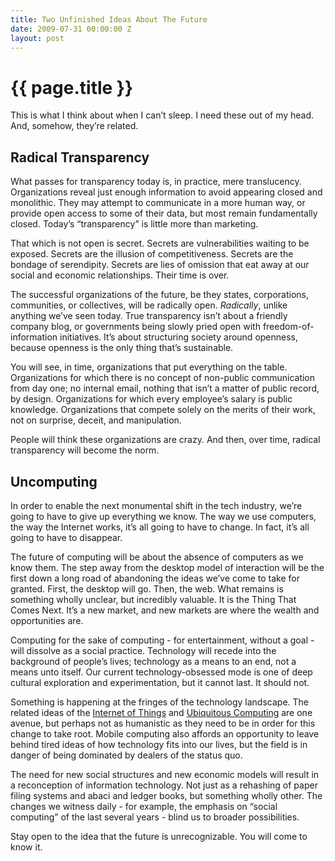 ```yaml
---
title: Two Unfinished Ideas About The Future
date: 2009-07-31 00:00:00 Z
layout: post
---
```


{{ page.title }}
================

This is what I think about when I can’t sleep. I need these out of my head. And, somehow, they’re related.

Radical Transparency
--------------------

What passes for transparency today is, in practice, mere translucency. Organizations reveal just enough information to avoid appearing closed and monolithic. They may attempt to communicate in a more human way, or provide open access to some of their data, but most remain fundamentally closed. Today’s “transparency” is little more than marketing.

That which is not open is secret. Secrets are vulnerabilities waiting to be exposed. Secrets are the illusion of competitiveness. Secrets are the bondage of serendipity. Secrets are lies of omission that eat away at our social and economic relationships. Their time is over.

The successful organizations of the future, be they states, corporations, communities, or collectives, will be radically open. *Radically*, unlike anything we’ve seen today. True transparency isn’t about a friendly company blog, or governments being slowly pried open with freedom-of-information initiatives. It’s about structuring society around openness, because openness is the only thing that’s sustainable.

You will see, in time, organizations that put everything on the table. Organizations for which there is no concept of non-public communication from day one; no internal email, nothing that isn’t a matter of public record, by design. Organizations for which every employee’s salary is public knowledge. Organizations that compete solely on the merits of their work, not on surprise, deceit, and manipulation.

People will think these organizations are crazy. And then, over time, radical transparency will become the norm.

Uncomputing
-----------

In order to enable the next monumental shift in the tech industry, we’re going to have to give up everything we know. The way we use computers, the way the Internet works, it’s all going to have to change. In fact, it’s all going to have to disappear.

The future of computing will be about the absence of computers as we know them. The step away from the desktop model of interaction will be the first down a long road of abandoning the ideas we’ve come to take for granted. First, the desktop will go. Then, the web. What remains is something wholly unclear, but incredibly valuable. It is the Thing That Comes Next. It’s a new market, and new markets are where the wealth and opportunities are.

Computing for the sake of computing - for entertainment, without a goal - will dissolve as a social practice. Technology will recede into the background of people’s lives; technology as a means to an end, not a means unto itself. Our current technology-obsessed mode is one of deep cultural exploration and experimentation, but it cannot last. It should not.

Something is happening at the fringes of the technology landscape. The related ideas of the [Internet of Things](http://en.wikipedia.org/wiki/Internet_of_Things) and [Ubiquitous Computing](http://en.wikipedia.org/wiki/Ubiquitous_computing) are one avenue, but perhaps not as humanistic as they need to be in order for this change to take root. Mobile computing also affords an opportunity to leave behind tired ideas of how technology fits into our lives, but the field is in danger of being dominated by dealers of the status quo.

The need for new social structures and new economic models will result in a reconception of information technology. Not just as a rehashing of paper filing systems and abaci and ledger books, but something wholly other. The changes we witness daily - for example, the emphasis on “social computing” of the last several years - blind us to broader possibilities.

Stay open to the idea that the future is unrecognizable. You will come to know it.
